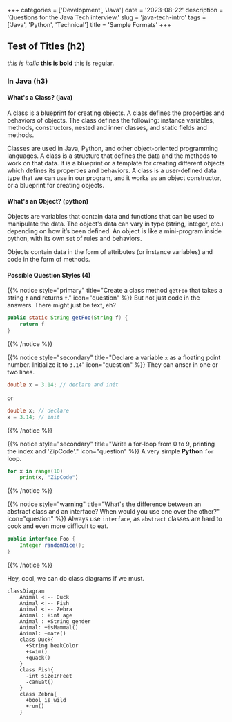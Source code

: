 +++
categories = ['Development', 'Java']
date = '2023-08-22'
description = 'Questions for the Java Tech interview.'
slug = 'java-tech-intro'
tags = ['Java', 'Python', 'Technical']
title = 'Sample Formats'
+++
## Test of Titles (h2)

_this is italic_ **this is bold** this is regular.

### In Java (h3)

#### What's a Class? (java)

A class is a blueprint for creating objects. A class defines the properties and behaviors of objects. The class defines the following:
  instance variables,
  methods,
  constructors,
  nested and inner classes,
  and static fields and methods.

Classes are used in Java, Python, and other object-oriented programming languages. A class is a structure that defines the data and the methods to work on that data. It is a blueprint or a template for creating different objects which defines its properties and behaviors. A class is a user-defined data type that we can use in our program, and it works as an object constructor, or a blueprint for creating objects.

#### What's an Object? (python)

Objects are variables that contain data and functions that can be used to manipulate the data. The object's data can vary in type (string, integer, etc.) depending on how it’s been defined. An object is like a mini-program inside python, with its own set of rules and behaviors.

Objects contain data in the form of attributes (or instance variables) and code in the form of methods.


#### Possible Question Styles (4)

{{% notice style="primary" title="Create a class method `getFoo` that takes a string `f` and returns `f`." icon="question" %}}
But not just code in the answers. There might just be text, eh?
```java
public static String getFoo(String f) {
    return f
}
```
{{% /notice %}}

{{% notice style="secondary" title="Declare a variable `x` as a floating point number. Initialize it to `3.14`" icon="question" %}}
They can anser in one or two lines.
```java
double x = 3.14; // declare and init
```
or 
```java
double x; // declare
x = 3.14; // init
```
{{% /notice %}}

{{% notice style="secondary" title="Write a for-loop from 0 to 9, printing the index and 'ZipCode'." icon="question" %}}
A very simple __Python__ `for` loop.
```py
for x in range(10)
    print(x, "ZipCode")
```
{{% /notice %}}

{{% notice style="warning" title="What's the difference between an abstract class and an interface? When would you use one over the other?" icon="question" %}}
Always use `interface`, as `abstract` classes are hard to cook and even more difficult to eat.
```java
public interface Foo {
    Integer randomDice();
}
```
{{% /notice %}}


Hey, cool, we can do class diagrams if we must.

```mermaid
classDiagram
    Animal <|-- Duck
    Animal <|-- Fish
    Animal <|-- Zebra
    Animal : +int age
    Animal : +String gender
    Animal: +isMammal()
    Animal: +mate()
    class Duck{
      +String beakColor
      +swim()
      +quack()
    }
    class Fish{
      -int sizeInFeet
      -canEat()
    }
    class Zebra{
      +bool is_wild
      +run()
    }
```